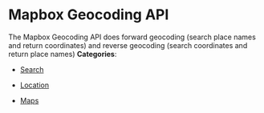 # Mapbox Geocoding API


The Mapbox Geocoding API does forward geocoding (search place names and return coordinates) and reverse geocoding (search coordinates and return place names)
**Categories**:

- [Search](https://github/awesome-apis/awesome-apis#search)

- [Location](https://github/awesome-apis/awesome-apis#location)

- [Maps](https://github/awesome-apis/awesome-apis#maps)



